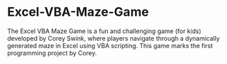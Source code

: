 # Excel-VBA-Maze-Game
The Excel VBA Maze Game is a fun and challenging game (for kids) developed by Corey Swink, where players navigate through a dynamically generated maze in Excel using VBA scripting. This game marks the first programming project by Corey.
